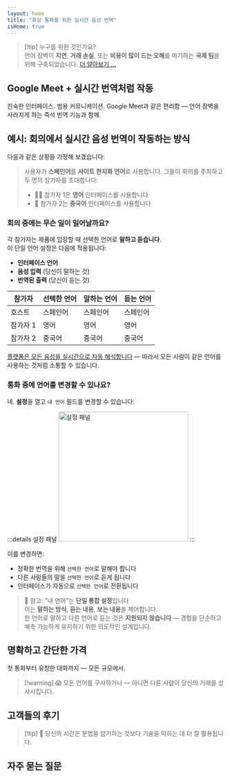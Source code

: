 ```yaml
---
layout: home
title: "화상 통화를 위한 실시간 음성 번역"
isHome: true
---
```


<HeroSection title="**모든** 언어로 만나세요" :typingSpeed="10" text="**화상 통화**에서 실시간 음성 번역 — 빠르고, 명확하며, 경계 없는 소통.">
<NavButton buttonLabel="작동 방식" buttonClass="brand" to="/#HowItWorks" />
<NavButton buttonLabel="어시스턴트" buttonClass="alt" to="/chat" />
</HeroSection>

<span id="1"></span>
<FeatureBlock
    :card="{
      title: '번역 ≠ 이해. 다음 단계는 이것입니다.',
      details: '언어에 관계없이, 마치 같은 언어를 사용하는 것처럼 당신의 목소리가 들리고 이해됩니다.',
      items: [
        '✧ 자연스럽게, [실시간으로](./product/overview/how-it-works), 자막이나 지연 없이.',
        '✧ AI 기반 해석이 어조, 의도, 업계별 전문 용어를 포착합니다.',
      ],
      link: './product/overview/what-is-intermind',
      src: {
        light: '/media-kit/animals-cartoon-3-2.png',
        dark: '/1d.png',
      },
      inversion: false,
    }"
  />

<span id="2"></span>
<FeatureBlock
    :card="{
      title: '회의 속의 마음',
      details: 'InterMind는 모든 다국어 통화를 명확하고 검색 가능한 지식으로 변환합니다.',
      items: [
        '✧ **무엇이든 물어보세요** — AI가 **회의 전반에서** 답변을 찾습니다.',
        '✧ 작업, 담당자, 마감일을 자동으로 추출합니다.',
        '✧ 핵심 사항을 모든 언어로 즉시 요약합니다.',
      ],
      link: './product/overview/how-it-works#🧩-deep-memory-deep-understanding',
      src: {
        light: '/2l.png',
        dark: '/2d.png',
      },
      inversion: true,
    }"
  />

<span id="3"></span>
<FeatureBlock
    :card="{
      title: '진지한 회의를 위해 구축됨 — 단순한 대화가 아닌',
      details: 'InterMind는 가벼운 애드온이나 플러그인이 아닌 [전문급 화상 회의 플랫폼](./product/overview/video-meeting-platform)입니다.',
      items: [
        '✧ 1080p 해상도, 스마트 노이즈 억제, 일정 관리, 중재, 화면 공유, 녹화, 자막, 참가자 채팅 및 캘린더 통합 — 모든 것이 내장되어 **바로 사용 가능**합니다.',
      ],
      link: './product/overview/video-meeting-platform',
      src: {
        light: '/3l.mp4',
        dark: '/3d.mp4',
      },
      inversion: false,
    }"
  />

<span id="4"></span>
<FeatureBlock
    :card="{
      title: '중요한 곳의 개인정보 보호',
      details: 'InterMind는 개인정보 보호와 통제가 가장 중요한 신뢰가 중요한 대화를 위해 구축되었습니다.',
      items: ['✧ [개인정보 보호 구역](./product/overview/privacy-architecture) — EU, 미국, 동남아시아', '✧ **데이터 훈련 제로**. 제3자 접근 없음.'],
      link: './product/overview/privacy-architecture',
      src: {
        light: '/4l.png',
        dark: '/4d.png',
      },
      inversion: true,
    }"
  />

> [!tip] 누구를 위한 것인가요?  
> 언어 장벽이 **지연**, **거래 손실**, 또는 **비용이 많이 드는 오해**를 야기하는 **국제 팀**을 위해 구축되었습니다. [더 알아보기 ...](./product/overview/markets)

## Google Meet + 실시간 번역처럼 작동

친숙한 인터페이스. 범용 커뮤니케이션. Google Meet과 같은 편리함 — 언어 장벽을 사라지게 하는 즉석 번역 기능과 함께.

<span id="HowItWorks"></span>

<FeatureCards
    :features="[
      {
        title: '무료 가입',
        details: '언어를 선택하고 [계정을 생성](#Pricing)하세요.',
        icon: {
          light: '/signUp.png',
          dark: '/signUp.png',
        },
      },
      {
        title: '회의 시작',
        details: '즉시 생성하거나 미리 예약하세요.',
        icon: {
          light: '/start.png',
          dark: '/start.png',
        },
      },
      {
        title: '회의 참여',
        details: '링크를 클릭하고, 이름을 입력하고, 즉시 참여하세요.',
        icon: {
          light: '/join.png',
          dark: '/join.png',
        },
      },
      {
        title: '자신의 언어로 대화',
        details: '모든 사람이 자신의 언어로 말하고 듣습니다.',
        icon: {
          light: '/meeting.png',
          dark: '/meeting.png',
        },
      },
    ]"
  />

<span id="Example"></span>

## 예시: 회의에서 실시간 음성 번역이 작동하는 방식

다음과 같은 상황을 가정해 보겠습니다:

> 사용자가 **스페인어**를 **사이트 현지화 언어**로 사용합니다. 그들이 회의를 주최하고 두 명의 참가자를 초대합니다:
>
> - 🧑‍💼 참가자 1은 **영어** 인터페이스를 사용합니다
> - 👩 참가자 2는 **중국어** 인터페이스를 사용합니다

### 회의 중에는 무슨 일이 일어날까요?

각 참가자는 제품에 입장할 때 선택한 언어로 **말하고 듣습니다**.  
이 단일 언어 설정은 다음에 적용됩니다:

- **인터페이스 언어**
- **음성 입력** (당신이 말하는 것)
- **번역된 출력** (당신이 듣는 것)

| 참가자    | 선택한 언어 | 말하는 언어 | 듣는 언어 |
| --------- | ----------- | ----------- | --------- |
| 호스트    | 스페인어    | 스페인어    | 스페인어  |
| 참가자 1  | 영어        | 영어        | 영어      |
| 참가자 2  | 중국어      | 중국어      | 중국어    |

[플랫폼은 모든 음성을 실시간으로 자동 해석합니다](./product/overview/how-it-works) — 따라서 모든 사람이 같은 언어를 사용하는 것처럼 소통할 수 있습니다.

### 통화 중에 언어를 변경할 수 있나요?

네. **설정**을 열고 `내 언어` 필드를 변경할 수 있습니다:

:::details 설정 패널
<img src="/settings.png" alt="설정 패널" width="300px" />
:::

이를 변경하면:

- 정확한 번역을 위해 `선택한 언어`로 말해야 합니다
- 다른 사람들의 말을 `선택한 언어`로 듣게 됩니다
- 인터페이스가 자동으로 `선택한 언어`로 전환됩니다

> 📌 참고: "내 언어"는 **단일 통합 설정**입니다  
> 이는 **말하는 방식**, **듣는 내용**, **보는 내용**을 제어합니다.  
> 한 언어로 말하고 다른 언어로 듣는 것은 **지원되지 않습니다** — 경험을 단순하고 예측 가능하게 유지하기 위한 의도적인 설계입니다.

## 명확하고 간단한 가격

첫 통화부터 유창한 대화까지 — 모든 규모에서.

<span id="Pricing"></span>

<PricingPlans
    :plans="[
      {
        title: '**베이직** &nbsp 1명',
        price: '**무료**',
        details: '신용카드 불필요',
        items: [
          '**25**개 회의',
          '**100**명 참가자 화상 회의 [💬](#3)',
          '사용자당 **30** GB 공유 저장소',
          '모든 회의에서 검색 [💬](#2)',
          '동시 통역 [💬](#1)',
        ],
      },
      {
        title: '**프로**  &nbsp 1-99명',
        price: '**$20** /월/사용자, 연간 결제',
        details: '또는 월간 결제 시 $25',
        items: [
          '**무제한** 회의',
          '**150**명 참가자 화상 회의 [💬](#3)',
          '사용자당 **2** TB 공유 저장소',
          '모든 회의에서 검색 [💬](#2)',
          '동시 통역 [💬](#1)',
        ],
      },
      {
        title: '**비즈니스** &nbsp 100명 이상',
        price: '**맞춤형 가격**',
        details: '프라이버시를 위해 구축됨',
        items: [
          '**무제한** 회의',
          '**500**명 참가자 화상 회의 [💬](#3)',
          '사용자당 **5** TB 공유 저장소',
          '모든 회의에서 검색 [💬](#2)',
          '동시 통역 [💬](#1)',
          '**프라이버시 존** [💬](#4)',
        ],
      },
    ]">

<AuthButton text="시작하기" button-class="brand" event-name="get_started_attempt"/>
<AuthButton text="지금 구매" mode="checkout" eventName="buy_now_attempt" />
<ContactForm buttonText="팀과 상담하기" buttonClass="alt" />
</PricingPlans>

> [!warning] 😱 모든 언어를 구사하거나 — 아니면 다른 사람이 당신의 거래를 성사시킵니다.

<span id="Testimonials"></span>

## 고객들의 후기

<AutoScrollTestimonials testimonialsUrl="/testimonials.json"/>

> [!tip] 🥇 당신의 시간은 문법을 암기하는 것보다 기술을 익히는 데 더 잘 활용됩니다.

## 자주 묻는 질문

<span id="FAQ"></span>

<AccordionGroup
    :items="[
      {
        q: 'InterMind는 통역을 위해 어떤 언어를 지원하나요?',
        a: 'InterMind는 다음 19개 언어로 **실시간 통역**을 지원합니다:<br><br>- العربية (ar) – 아랍어<br>- Čeština (cs) – 체코어<br>- Deutsch (de) – 독일어<br>- English (en) – 영어<br>- Español (es) – 스페인어<br>- Français (fr) – 프랑스어<br>- हिन्दी (hi) – 힌디어<br>- Magyar (hu) – 헝가리어<br>- Italiano (it) – 이탈리아어<br>- 日本語 (ja) – 일본어<br>- 한국어 (ko) – 한국어<br>- Nederlands (nl) – 네덜란드어<br>- Polski (pl) – 폴란드어<br>- Português (pt) – 포르투갈어<br>- Русский (ru) – 러시아어<br>- Türkçe (tr) – 터키어<br>- 中文 (zh) – 중국어<br><br>저희는 지속적으로 이 목록을 확장하고 있으며, 모든 주요 릴리스마다 새로운 언어가 추가됩니다.',
      },
      {
        q: '라이선스 사용자와 참가자는 무엇인가요?',
        a: '*라이선스 사용자*는 무료 또는 유료 회의 라이선스를 보유하고 있으며 플랜 한도 내에서 회의를 예약할 수 있습니다. *참가자*는 초대받은 사람들로, 참여하기 위해 **계정이나 라이선스가 필요하지 않으며** 어떤 기기에서든 **무료로** 연결할 수 있습니다.',
      },
      {
        q: '한 개의 InterMind 라이선스로 몇 명이 사용할 수 있나요?',
        a: '각 *라이선스 사용자*는 **무제한 회의**를 주최할 수 있습니다. 여러 팀원이 동시에 회의를 주최해야 하는 경우, 각자 자신만의 라이선스가 필요합니다.',
      },
      {
        q: '회의의 최대 지속 시간은 얼마나 되나요?',
        a: '모든 플랜에서 회의는 최대 **24시간**까지 진행할 수 있습니다.',
      },
      {
        q: '주최할 수 있는 회의 수에 제한이 있나요?',
        a: '*Free Basic* 플랜에는 **25회의 무료 회의**가 포함됩니다. *Pro* 및 *Business* 플랜은 더 많은 참가자와 제어 기능으로 무제한 회의를 제공합니다.',
      },
      {
        q: 'InterMind는 데이터 개인정보 보호와 보안을 어떻게 보장하나요?',
        a: 'InterMind는 **설계부터 개인정보를 보호**합니다. 모든 데이터는 선택한 **개인정보 보호 구역** — _EU_, _US_, 또는 _Asia_ 내에서 처리되고 저장됩니다. 저희는 [**GDPR**](https://gdpr.eu), [**CCPA**](https://oag.ca.gov/privacy/ccpa), UAE PDPL을 준수하며, **귀하의 콘텐츠를 절대** 훈련이나 제3자 접근에 사용하지 않습니다. 고급 [개인정보 보호 구역 제어](./product/overview/privacy-architecture)는 **Business** 플랜에서 이용할 수 있습니다.',
      },
      {
        q: '플랜을 구매하기 전에 InterMind를 체험해볼 수 있나요?',
        a: '물론입니다. *Free Basic* 플랜은 **25회의 무료 회의**와 함께 **동시 통역** 및 **회의 검색**을 포함한 핵심 기능에 대한 완전한 액세스를 제공합니다. 신용카드는 필요하지 않습니다. 언제든지 업그레이드할 수 있습니다.',
      },
      {
        q: '도움이나 지원이 필요하면 어떻게 하나요?',
        a: '[도움말 센터](./resources/help)를 통해 지원을 받을 수 있습니다. *Business* 사용자는 전담 연락처를 통한 **우선 지원**을 받습니다.',
      },
      {
        q: '구독을 어떻게 관리하나요(업그레이드, 다운그레이드 또는 취소)?',
        a: '**계정 설정**을 통해 언제든지 플랜을 변경할 수 있습니다. 변경사항은 **즉시** 적용됩니다. 취소의 경우, *월간 플랜*은 청구 주기 말에 취소됩니다. *연간 플랜*은 **비례 환불**로 취소할 수 있습니다.',
      },
      {
        q: 'InterMind를 웨비나나 대규모 이벤트에 사용할 수 있나요?',
        a: '네. *Pro* 및 *Business* 플랜은 **대규모 회의와 웨비나**에 이상적이며, *Business*에서는 최대 **500명의 참가자**를 지원합니다.',
      },
    ]"/>

<HomeFooter
    :columns="[
      {
        title: '제품',
        links: [
          { text: '개요', link: './product/overview/what-is-intermind' },
          { text: '시작하기', link: './product/guide/getting-started' },
          { text: '고객 후기', link: '#Testimonials' },
          { text: '요금제', link: '#Pricing' },
        ],
      },
      {
        title: '지원',
        links: [
          { text: '지원 받기', link: './resources/help' },
          { text: 'FAQ', link: '#FAQ' },
          { text: '개인정보 처리방침', link: './resources/company/Privacy-Policy' },
          { text: 'AI 법적 가이드', link: './resources/company/Legal-Regulations-for-AI-Services' },
          { text: '서비스 상태', link: 'https://status.mind.com/' },
          // { text: 'Privacy Settings', link: '#' },
        ],
      },
      {
        title: '리소스',
        links: [
          { text: '블로그', link: './blog' },
          { text: '브랜드 자료', link: './resources/media-kit' },
          { text: 'AI API / LLM 문서', link: 'https://mind.com/llms-full.txt' },
        ],
      },
      {
        title: '회사',
        links: [
          { text: '소개', link: './resources/company/about' },
          { text: '팀', link: './resources/company/team' },
          // { text: 'Careers', link: './resources/company/careers' },
          { text: '연락처', link: './resources/company/contacts' },
        ],
      },
    ]"/>